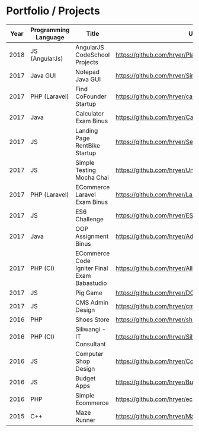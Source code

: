 # Portfolio / Projects

| Year       | Programming Language | Title                         | URL                                 |
|------------|----------------------|-------------------------------|-------------------------------------|
| 2018 | JS (AngularJs)               |  AngularJS CodeSchool Projects | https://github.com/hryer/Playground-AngularJS  |
| 2017 | Java GUI               |  Notepad Java GUI | https://github.com/hryer/SimpleNotepad  |
| 2017 | PHP (Laravel)               |  Find CoFounder Startup  | https://github.com/hryer/caripartner  |
| 2017 | Java               |  Calculator Exam Binus  | https://github.com/hryer/Calculator  |
| 2017 | JS               |  Landing Page RentBike Startup  | https://github.com/hryer/Sepedaku |
| 2017 | JS               |  Simple Testing Mocha Chai  | https://github.com/hryer/UnitTestingWithMochaAndChai  |
| 2017 | PHP (Laravel)               |  ECommerce Laravel Exam Binus | https://github.com/hryer/Lara-ecommerce  |
| 2017 | JS               |  ES6 Challenge  | https://github.com/hryer/ES6-Challenge  |
| 2017 | Java               |  OOP Assignment Binus  | https://github.com/hryer/AdvanceOOP  |
| 2017 | PHP (CI)               |  ECommerce Code Igniter Final Exam Babastudio  | https://github.com/hryer/AllAboutCI  |
| 2017 | JS               |  Pig Game  | https://github.com/hryer/DOM-Pig-Game  |
| 2017 | JS               |  CMS Admin Design  | https://github.com/hryer/cmsAdmin  |
| 2016 | PHP               |  Shoes Store  | https://github.com/hryer/shoes_store  |
| 2016 | PHP (CI)               |  Siliwangi - IT Consultant  | https://github.com/hryer/SiliwangiDev  |
| 2016 | JS               |  Computer Shop Design  | https://github.com/hryer/Comp_Ac_Shop  |
| 2016 | JS               |  Budget Apps  | https://github.com/hryer/Budget_Projects  |
| 2016 | PHP               | Simple Ecommerce   | https://github.com/hryer/ecommerce_phpnative  |
| 2015 | C++               | Maze Runner   | https://github.com/hryer/MazeRunner  |
